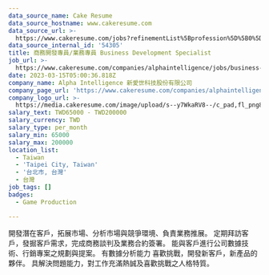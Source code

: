 ```yaml
---
data_source_name: Cake Resume
data_source_hostname: www.cakeresume.com
data_source_url: >-
  https://www.cakeresume.com/jobs?refinementList%5Bprofession%5D%5B0%5D=game-production&range%5Bsalary_range%5D%5Bmin%5D=100000
data_source_internal_id: '54305'
title: 商務開發專員/業務專員 Business Development Specialist
job_url: >-
  https://www.cakeresume.com/companies/alphaintelligence/jobs/business-developmentbusiness-developer
date: 2023-03-15T05:00:36.818Z
company_name: Alpha Intelligence 新愛世科技股份有限公司
company_page_url: 'https://www.cakeresume.com/companies/alphaintelligence'
company_logo_url: >-
  https://media.cakeresume.com/image/upload/s--y7WkaRV8--/c_pad,fl_png8,h_200,w_200/v1646636249/bavfeki3e4n6zpuvtl59.png
salary_text: TWD65000 - TWD200000
salary_currency: TWD
salary_type: per_month
salary_min: 65000
salary_max: 200000
location_list:
  - Taiwan
  - 'Taipei City, Taiwan'
  - '台北市, 台灣'
  - 台灣
job_tags: []
badges:
  - Game Production

---
```


開發潛在客戶，拓展市場、分析市場與競爭環境、負責業務推展。 定期拜訪客戶，發掘客戶需求，完成商務談判及業務合約簽署。 能與客戶進行公司數據技術、行銷專案之規劃與提案。 有數據分析能力 喜歡挑戰，開發新客戶，新產品的夥伴。 具解決問題能力，對工作充滿熱誠及喜歡挑戰之人格特質。
